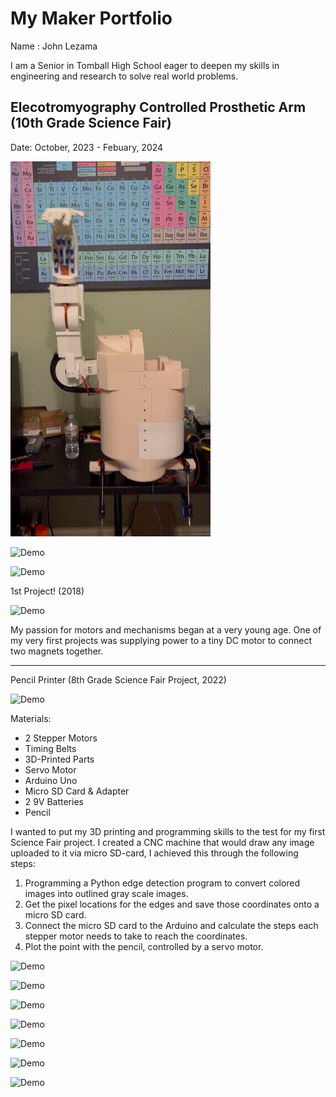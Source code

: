 
# My Maker Portfolio
Name : John Lezama

I am a Senior in Tomball High School eager to deepen my skills in engineering and research to solve real world problems.

## Elecotromyography Controlled Prosthetic Arm (10th Grade Science Fair)
Date: October, 2023 - Febuary, 2024

![Demo](Assets/ProstheticArm.gif)

![Demo](Assets/ProstheticArmDECA.gif)

![Demo](Assets/ForearmTestProstheticArm.gif)








1st Project! (2018)

![Demo](Assets/1stProject.gif)

My passion for motors and mechanisms began at a very young age. One of my very first projects was supplying power to a tiny DC motor to connect two magnets together.

------------------------------------------------------------------------------------------------------------------------------------------------------------------------------
Pencil Printer (8th Grade Science Fair Project, 2022)

![Demo](Assets/PencilPrinter1.gif)

Materials:
* 2 Stepper Motors
* Timing Belts
* 3D-Printed Parts
* Servo Motor
* Arduino Uno
* Micro SD Card & Adapter
* 2 9V Batteries
* Pencil

I wanted to put my 3D printing and programming skills to the test for my first Science Fair project. I created a CNC machine that would draw any image uploaded to it via micro SD-card, I achieved this through the following steps:
1. Programming a Python edge detection program to convert colored images into outlined gray scale images.
2. Get the pixel locations for the edges and save those coordinates onto a micro SD card.
3. Connect the micro SD card to the Arduino and calculate the steps each stepper motor needs to take to reach the coordinates.
4. Plot the point with the pencil, controlled by a servo motor.


![Demo](Assets/PencilPrinter2.gif)

![Demo](Assets/RoboticArm.gif)

![Demo](Assets/8thGradeRobotics1.gif)

![Demo](Assets/8thGradeRobotics2.gif)

![Demo](Assets/Car.gif)

![Demo](Assets/ReConnectedPillDispenser.gif)



![Demo](Assets/Boat.gif)

















